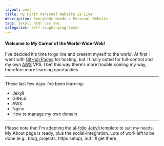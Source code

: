 ```yaml
---
layout: post
title: My First Personal Website Is Live
description: Everybody Needs a Personal Website
tags: jekyll html css aws 
categories: self-taught-programmer
---
```


#### Welcome to My Corner of the World-Wide-Web!

I've decided it's time to go live and present myself to the world.
At first I went with [GitHub Pages](https://pages.github.com/) for hosting, but I finally opted for full-control and my own [AWS](https://aws.amazon.com/) VPS.
I bet this way there's more trouble coming my way, therefore more learning oportunities.

***
These last few days I've been learning:
- Jekyll
- GitHub
- AWS
- Nginx
- How to manage my own domain

***

Please note that I'm adapting the [al-folio](https://github.com/alshedivat/al-folio) [Jekyll](https://jekyllrb.com/) template to suit my needs. My About page is ready, plus the social-integration.
Lots of work left to be done (e.g., blog, projects, https setup), but I'll get there.
